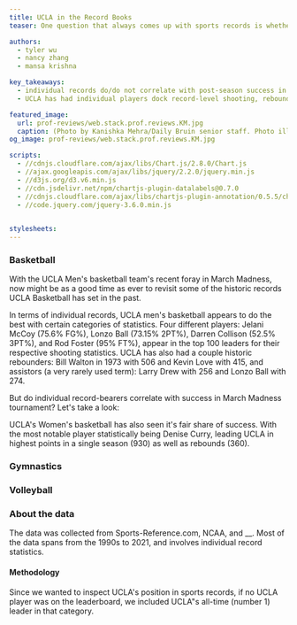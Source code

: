 ```yaml
---
title: UCLA in the Record Books
teaser: One question that always comes up with sports records is whether we've reached that "plateau" of what's humanly possible. Looking at a small subset of statistical records in collegiate sports may give us some insight.

authors:
  - tyler wu
  - nancy zhang
  - mansa krishna

key_takeaways:
  - individual records do/do not correlate with post-season success in men's basketball
  - UCLA has had individual players dock record-level shooting, rebounding, and assists

featured_image:
  url: prof-reviews/web.stack.prof.reviews.KM.jpg
  caption: (Photo by Kanishka Mehra/Daily Bruin senior staff. Photo illustration by Anika Chakrabarti/Assistant Photo editor)
og_image: prof-reviews/web.stack.prof.reviews.KM.jpg

scripts:
  - //cdnjs.cloudflare.com/ajax/libs/Chart.js/2.8.0/Chart.js
  - //ajax.googleapis.com/ajax/libs/jquery/2.2.0/jquery.min.js
  - //d3js.org/d3.v6.min.js
  - //cdn.jsdelivr.net/npm/chartjs-plugin-datalabels@0.7.0
  - //cdnjs.cloudflare.com/ajax/libs/chartjs-plugin-annotation/0.5.5/chartjs-plugin-annotation.min.js
  - //code.jquery.com/jquery-3.6.0.min.js
  

stylesheets:
---
```


<script type="module" src="/js/posts/sports-records/basketball.js"></script>

### Basketball

With the UCLA Men's basketball team's recent foray in March Madness, now might be as a good time as ever to revisit some of the historic records UCLA Basketball has set in the past.

<!-- scatter plot -->
<div>
  <div id="mbb-stats-menu" style="display: inline; float: left;"></div>
  <canvas id="men-bb-chart"></canvas>
</div>



In terms of individual records, UCLA men's basketball appears to do the best with certain categories of statistics. Four different players: Jelani McCoy (75.6% FG%), Lonzo Ball (73.15% 2PT%), Darren Collison (52.5% 3PT%), and Rod Foster (95% FT%), appear in the top 100 leaders for their respective shooting statistics. UCLA has also had a couple historic rebounders: Bill Walton in 1973 with 506 and Kevin Love with 415, and assistors (a very rarely used term): Larry Drew with 256 and Lonzo Ball with 274.

But do individual record-bearers correlate with success in March Madness tournament? Let's take a look:
<div>
  <canvas id="men-bb-chart2"></canvas>
</div>

UCLA's Women's basketball has also seen it's fair share of success. With the most notable player statistically being Denise Curry, leading UCLA in highest points in a single season (930) as well as rebounds (360).
<div>
  <div id="wbb-stats-menu" style="display: inline; float: left;"></div>
  <canvas id="women-bb-chart"></canvas>
</div>

### Gymnastics 

### Volleyball

### About the data

The data was collected from Sports-Reference.com, NCAA, and __. Most of the data spans from the 1990s to 2021, and involves individual record statistics.

#### Methodology

Since we wanted to inspect UCLA's position in sports records, if no UCLA player was on the leaderboard, we included UCLA"s all-time (number 1) leader in that category.
